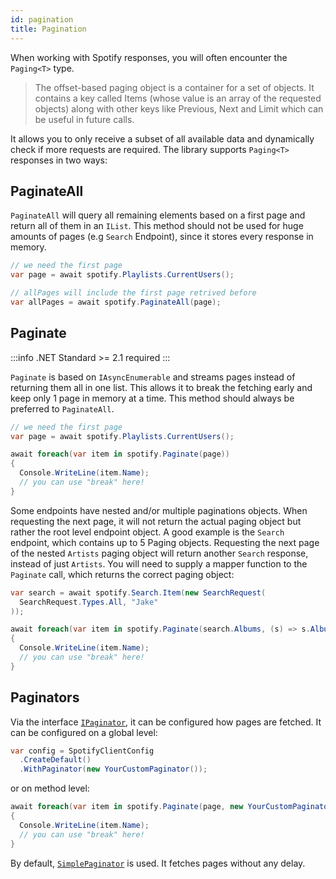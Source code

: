 ```yaml
---
id: pagination
title: Pagination
---
```


When working with Spotify responses, you will often encounter the `Paging<T>` type.

> The offset-based paging object is a container for a set of objects. It contains a key called Items (whose value is an array of the requested objects) along with other keys like Previous, Next and Limit which can be useful in future calls.

It allows you to only receive a subset of all available data and dynamically check if more requests are required. The library supports `Paging<T>` responses in two ways:

## PaginateAll

`PaginateAll` will query all remaining elements based on a first page and return all of them in an `IList`. This method should not be used for huge amounts of pages (e.g `Search` Endpoint), since it stores every response in memory.

```csharp
// we need the first page
var page = await spotify.Playlists.CurrentUsers();

// allPages will include the first page retrived before
var allPages = await spotify.PaginateAll(page);
```

## Paginate

:::info .NET Standard >= 2.1 required
:::

`Paginate` is based on `IAsyncEnumerable` and streams pages instead of returning them all in one list. This allows it to break the fetching early and keep only 1 page in memory at a time. This method should always be preferred to `PaginateAll`.

```csharp
// we need the first page
var page = await spotify.Playlists.CurrentUsers();

await foreach(var item in spotify.Paginate(page))
{
  Console.WriteLine(item.Name);
  // you can use "break" here!
}
```

Some endpoints have nested and/or multiple paginations objects. When requesting the next page, it will not return the actual paging object but rather the root level endpoint object. A good example is the `Search` endpoint, which contains up to 5 Paging objects. Requesting the next page of the nested `Artists` paging object will return another `Search` response, instead of just `Artists`. You will need to supply a mapper function to the `Paginate` call, which returns the correct paging object:

```csharp
var search = await spotify.Search.Item(new SearchRequest(
  SearchRequest.Types.All, "Jake"
));

await foreach(var item in spotify.Paginate(search.Albums, (s) => s.Albums))
{
  Console.WriteLine(item.Name);
  // you can use "break" here!
}
```

## Paginators

Via the interface [`IPaginator`](https://github.com/JohnnyCrazy/SpotifyAPI-NET/blob/master/SpotifyAPI.Web/Clients/Interfaces/IPaginator.cs), it can be configured how pages are fetched. It can be configured on a global level:

```csharp
var config = SpotifyClientConfig
  .CreateDefault()
  .WithPaginator(new YourCustomPaginator());
```

or on method level:

```csharp
await foreach(var item in spotify.Paginate(page, new YourCustomPaginator()))
{
  Console.WriteLine(item.Name);
  // you can use "break" here!
}
```

By default, [`SimplePaginator`](https://github.com/JohnnyCrazy/SpotifyAPI-NET/blob/master/SpotifyAPI.Web/Clients/SimplePaginator.cs) is used. It fetches pages without any delay.
